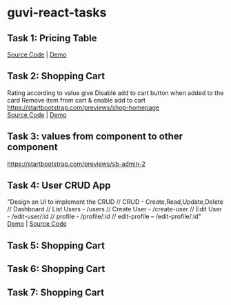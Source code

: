 # guvi-react-tasks

## Task 1: Pricing Table
[Source Code](https://github.com/eunicedhivya/guvi-react-tasks/tree/master/pricing-cart)   |  [Demo](https://laughing-dubinsky-0527f1.netlify.app/)
 
## Task 2: Shopping Cart
Rating according to value give Disable add to cart button when added to the card Remove item from cart & enable add to cart https://startbootstrap.com/previews/shop-homepage <br />
[Source Code](https://github.com/eunicedhivya/guvi-react-tasks/tree/master/add-to-cart)   |  [Demo](https://frosty-noyce-9a8b51.netlify.app/)

## Task 3: values from component to other component
https://startbootstrap.com/previews/sb-admin-2 

## Task 4: User CRUD App
"Design an UI to implement the CRUD // CRUD - Create,Read,Update,Delete // Dashboard // List Users - /users // Create User - /create-user // Edit User - /edit-user/:id // profile - /profile/:id // edit-profile – /edit-profile/:id" <br />
[Demo](https://vocal-frangipane-b7f1b0.netlify.app/)  |  [Source Code](https://github.com/eunicedhivya/guvi-react-tasks/tree/master/users-crud)

## Task 5: Shopping Cart

## Task 6: Shopping Cart

## Task 7: Shopping Cart
